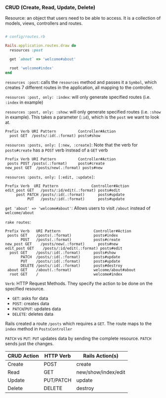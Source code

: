 ### CRUD (Create, Read, Update, Delete)

Resource: an object that users need to be able to access. It is a collection of models, views, controllers and routes.

``` Ruby

# config/routes.rb

Rails.application.routes.draw do
  resources :post

  get `about` => 'welcome#about'

  root 'welcome#index'
end

```
`resources :post`: calls the `resources` method and passes it a `Symbol`, which creates 7 different routes in the application, all mapping to the controller.

`resources :post, only: :index`: will only generate specified routes (i.e. `:index` in example)

`resources :post, only: :show`: will only generate specified routes (i.e. `:show` in example). This takes a parameter (`:id`), which is the `post` we want to look at.

```
Prefix Verb URI Pattern          Controller#Action
  post GET  /posts/:id(.:format) posts#show

```

`resources :posts, only: [:new, :create]`: Note that the verb for `posts#create` has a `POST` verb instead of a `GET` verb

```
Prefix Verb URI Pattern          Controller#Action
 posts POST /posts(.:format)     posts#create
new_post GET  /posts/new(.:format) posts#new
```
`resources :posts, only: [:edit, :update]`:

```   
Prefix Verb  URI Pattern               Controller#Action
edit_post GET   /posts/:id/edit(.:format) posts#edit
     post PATCH /posts/:id(.:format)      posts#update
          PUT   /posts/:id(.:format)      posts#update
```


`get 'about' => 'welcome#about'`: Allows users to visit `/about` instead of `welcome/about`


`rake routes`:

```
Prefix Verb   URI Pattern               Controller#Action
 posts GET    /posts(.:format)          posts#index
       POST   /posts(.:format)          posts#create
new_post GET    /posts/new(.:format)      posts#new
edit_post GET    /posts/:id/edit(.:format) posts#edit
  post GET    /posts/:id(.:format)      posts#show
       PATCH  /posts/:id(.:format)      posts#update
       PUT    /posts/:id(.:format)      posts#update
       DELETE /posts/:id(.:format)      posts#destroy
 about GET    /about(.:format)          welcome/about#about
  root GET    /                         welcome#index
```

`Verb`: HTTP Request Methods. They specify the action to be done on the specified resource.
+ `GET`: asks for data
+ `POST`: creates data
+ `PATCH`/`PUT`: updates data
+ `DELETE`: deletes data

Rails created a route `/posts` which requires a `GET`. The route maps to the `index` method in `PostsController`

`PATCH` vs `PUT`: `PUT` updates data by sending the complete resource. `PATCH` sends just the changes.


| CRUD Action        | HTTP Verb           | Rails Action(s)    |
| ------------------ |---------------------| -------------------|
| Create             | POST                | create             |
| Read               | GET                 | new/show/index/edit|
| Update             | PUT/PATCH           | update             |
| Delete             | DELETE              | destroy            |
